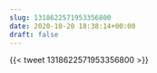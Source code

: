 ```yaml
---
slug: 1318622571953356800
date: 2020-10-20 18:38:14+00:00
draft: false
---
```


{{< tweet 1318622571953356800 >}}
